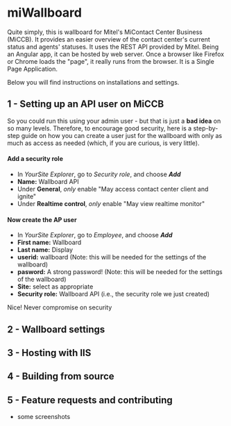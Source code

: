 # miWallboard
Quite simply, this is wallboard for Mitel's MiContact Center Business (MiCCB). It provides an easier overview of the contact center's current status and agents' statuses. It uses the REST API provided by Mitel. Being an Angular app, it can be hosted by web server. Once a browser like Firefox or Chrome loads the "page", it really runs from the browser. It is a Single Page Application.  
  
Below you will find instructions on installations and settings.

## 1 - Setting up an API user on MiCCB
So you could run this using your admin user - but that is just a **bad idea** on so many levels. Therefore, to encourage good security, here is a step-by-step guide on how you can create a user just for the wallboard with only as much as access as needed (which, if you are curious, is very little).

#### Add a security role
- In *YourSite Explorer*, go to *Security role*, and choose ***Add***
- **Name:** Wallboard API
- Under **General**, *only* enable "May access contact center client and ignite"
- Under **Realtime control**, *only* enable "May view realtime monitor"

#### Now create the AP user
- In *YourSite Explorer*, go to *Employee*, and choose ***Add***
- **First name:** Wallboard
- **Last name:** Display
- **userid:** wallboard (Note: this will be needed for the settings of the wallboard)
- **pasword:** A strong password! (Note: this will be needed for the settings of the wallboard)
- **Site:** select as appropriate
- **Security role:** Wallboard API (i.e., the security role we just created)

Nice! Never compromise on security

## 2 - Wallboard settings

## 3 - Hosting with IIS
## 4 - Building from source
## 5 - Feature requests and contributing
- some screenshots
